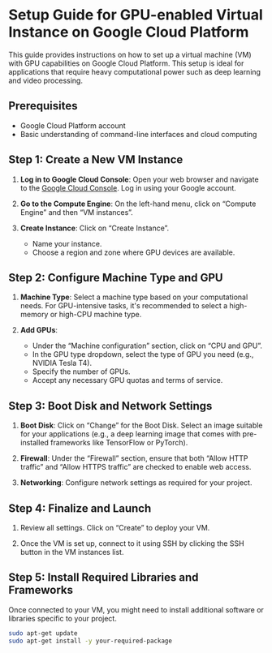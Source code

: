# Setup Guide for GPU-enabled Virtual Instance on Google Cloud Platform

This guide provides instructions on how to set up a virtual machine (VM) with GPU capabilities on Google Cloud Platform. This setup is ideal for applications that require heavy computational power such as deep learning and video processing.

## Prerequisites

- Google Cloud Platform account
- Basic understanding of command-line interfaces and cloud computing

## Step 1: Create a New VM Instance

1. **Log in to Google Cloud Console**: Open your web browser and navigate to the [Google Cloud Console](https://console.cloud.google.com/). Log in using your Google account.

2. **Go to the Compute Engine**: On the left-hand menu, click on “Compute Engine” and then “VM instances”.

3. **Create Instance**: Click on “Create Instance”.
   - Name your instance.
   - Choose a region and zone where GPU devices are available.

## Step 2: Configure Machine Type and GPU

1. **Machine Type**: Select a machine type based on your computational needs. For GPU-intensive tasks, it's recommended to select a high-memory or high-CPU machine type.

2. **Add GPUs**:
   - Under the “Machine configuration” section, click on “CPU and GPU”.
   - In the GPU type dropdown, select the type of GPU you need (e.g., NVIDIA Tesla T4).
   - Specify the number of GPUs.
   - Accept any necessary GPU quotas and terms of service.

## Step 3: Boot Disk and Network Settings

1. **Boot Disk**: Click on “Change” for the Boot Disk. Select an image suitable for your applications (e.g., a deep learning image that comes with pre-installed frameworks like TensorFlow or PyTorch).

2. **Firewall**: Under the “Firewall” section, ensure that both “Allow HTTP traffic” and “Allow HTTPS traffic” are checked to enable web access.

3. **Networking**: Configure network settings as required for your project.

## Step 4: Finalize and Launch

1. Review all settings. Click on “Create” to deploy your VM.

2. Once the VM is set up, connect to it using SSH by clicking the SSH button in the VM instances list.

## Step 5: Install Required Libraries and Frameworks

Once connected to your VM, you might need to install additional software or libraries specific to your project.

```bash
sudo apt-get update
sudo apt-get install -y your-required-package

